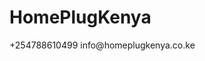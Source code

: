 # HomePlugKenya

 <div class="header-top">
            <div class="container header-top-content">
                <div class="contact-info">
                    <span><i class="fas fa-phone"></i> +254788610499</span>
                    <span><i class="fas fa-envelope"></i> info@homeplugkenya.co.ke</span>
                </div>
                <div class="social-icons">
                    <a href="#" title="Facebook"><i class="fab fa-facebook-f"></i></a>
                    <a href="#" title="Twitter"><i class="fab fa-twitter"></i></a>
                    <a href="#" title="Instagram"><i class="fab fa-instagram"></i></a>
                    <a href="#" title="LinkedIn"><i class="fab fa-linkedin-in"></i></a>
                </div>
            </div>
        </div>